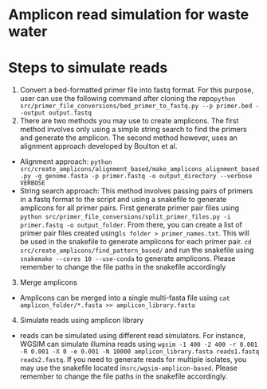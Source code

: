 # Amplicon read simulation for waste water

# Steps to simulate reads

1. Convert a bed-formatted primer file into fastq format.
For this purpose, user can use the following command after cloning the repo``python src/primer_file_conversions/bed_primer_to_fastq.py --p primer.bed --output output.fastq``
2. There are two methods you may use to create amplicons. The first method involves only using a simple string search to find the primers and generate the amplicon. The second method however, uses an alignment approach developed by Boulton et al.
- Alignment approach: ``python src/create_amplicons/alignment_based/make_amplicons_alignment_based.py -g genome.fasta -p primer.fastq -o output_directory --verbose VERBOSE``
- String search approach: This method involves passing pairs of primers in a fastq format to the script and using a snakefile to generate amplicons for all primer pairs. First generate primer pair files using ```python src/primer_file_conversions/split_primer_files.py -i primer.fastq -o output_folder```. From there, you can create a list of primer pair files created using``ls folder > primer_names.txt``. This will be used in the snakefile to generate amplicons for each primer pair. ``cd src/create_amplicons/find_pattern_based/`` and run the snakefile using ``snakemake --cores 10 --use-conda`` to generate amplicons. Please remember to change the file paths in the snakefile accordingly 
3. Merge amplicons
- Amplicons can be merged into a single multi-fasta file using ``cat amplicon_folder/*.fasta >> amplicon_library.fasta``
4. Simulate reads using amplicon library
- reads can be simulated using different read simulators. For instance, WGSIM can simulate illumina reads using ``wgsim -1 400 -2 400 -r 0.001 -R 0.001 -X 0 -e 0.001 -N 10000 amplicon_library.fasta reads1.fastq reads2.fastq``. If you need to generate reads for multiple isolates, you may use the snakefile located in``src/wgsim-amplicon-based``. Please remember to change the file paths in the snakefile accordingly.